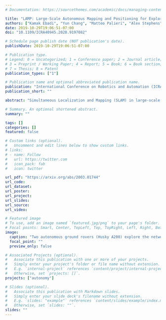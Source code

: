 ```yaml
---
# Documentation: https://sourcethemes.com/academic/docs/managing-content/

title: "LAMP: Large-Scale Autonomous Mapping and Positioning for Exploration of Perceptually-Degraded Subterranean Environments"
authors: ["Kamak Ebadi", "Yun Chang", "Matteo Palieri", "Alex Stephens", "Alex Hatteland", "Eric Heiden", "Abhishek Thakur", "Benjamin Morrell", "Luca Carlone", "Ali-akbar Agha-mohammadi"]
date: 2019-10-29T19:06:51-07:00
doi: "10.1109/ICRA40945.2020.9197082"

# Schedule page publish date (NOT publication's date).
publishDate: 2019-10-29T19:06:51-07:00

# Publication type.
# Legend: 0 = Uncategorized; 1 = Conference paper; 2 = Journal article;
# 3 = Preprint / Working Paper; 4 = Report; 5 = Book; 6 = Book section;
# 7 = Thesis; 8 = Patent
publication_types: ["1"]

# Publication name and optional abbreviated publication name.
publication: "International Conference on Robotics and Automation (ICRA) 2020"
publication_short: ""

abstract: "Simultaneous Localization and Mapping (SLAM) in large-scale, unknown, and complex subterranean environments is a challenging problem. Sensors must operate in off-nominal conditions; uneven and slippery terrains make wheel odometry inaccurate, while long corridors without salient features make exteroceptive sensing ambiguous and prone to drift; finally, spurious loop closures that are frequent in environments with repetitive appearance, such as tunnels and mines, could result in a significant distortion of the entire map. These challenges are in stark contrast with the need to build highly-accurate 3D maps to support a wide variety of applications, ranging from disaster response to the exploration of underground extraterrestrial worlds. This paper reports on the implementation and testing of a lidar-based multi-robot SLAM system developed in the context of the DARPA Subterranean Challenge. We present a system architecture to enhance subterranean operation, including an accurate lidar-based front-end, and a flexible and robust back-end that automatically rejects outlying loop closures. We present an extensive evaluation in large-scale, challenging subterranean environments, including the results obtained in the Tunnel Circuit of the DARPA Subterranean Challenge. Finally, we discuss potential improvements, limitations of the state of the art, and future research directions."

# Summary. An optional shortened abstract.
summary: ""

tags: []
categories: []
featured: false

# Custom links (optional).
#   Uncomment and edit lines below to show custom links.
# links:
# - name: Follow
#   url: https://twitter.com
#   icon_pack: fab
#   icon: twitter

url_pdf: "https://arxiv.org/abs/2003.01744"
url_code:
url_dataset:
url_poster:
url_project:
url_slides:
url_source:
url_video:

# Featured image
# To use, add an image named `featured.jpg/png` to your page's folder. 
# Focal points: Smart, Center, TopLeft, Top, TopRight, Left, Right, BottomLeft, Bottom, BottomRight.
image:
  caption: "Two autonomous ground rovers (Husky A200) explore the network of underground tunnels at the Arch mines."
  focal_point: ""
  preview_only: false

# Associated Projects (optional).
#   Associate this publication with one or more of your projects.
#   Simply enter your project's folder or file name without extension.
#   E.g. `internal-project` references `content/project/internal-project/index.md`.
#   Otherwise, set `projects: []`.
projects: ["autonomy"]

# Slides (optional).
#   Associate this publication with Markdown slides.
#   Simply enter your slide deck's filename without extension.
#   E.g. `slides: "example"` references `content/slides/example/index.md`.
#   Otherwise, set `slides: ""`.
slides: ""
---
```

